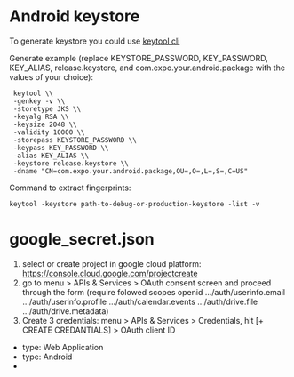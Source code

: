 
# Android keystore

To generate keystore you could use [keytool cli](https://www.ibm.com/docs/en/sdk-java-technology/7?topic=keytool-key-certificate-management-tool)

Generate example (replace KEYSTORE_PASSWORD, KEY_PASSWORD, KEY_ALIAS, release.keystore, and com.expo.your.android.package with the values of your choice):
```
 keytool \\
 -genkey -v \\
 -storetype JKS \\
 -keyalg RSA \\
 -keysize 2048 \\
 -validity 10000 \\
 -storepass KEYSTORE_PASSWORD \\
 -keypass KEY_PASSWORD \\
 -alias KEY_ALIAS \\
 -keystore release.keystore \\
 -dname "CN=com.expo.your.android.package,OU=,O=,L=,S=,C=US"
 ```
Command to extract fingerprints:
```
keytool -keystore path-to-debug-or-production-keystore -list -v
```
# google_secret.json
1. select or create project in google cloud platform: https://console.cloud.google.com/projectcreate
2. go to menu > APIs & Services > OAuth consent screen and proceed through the form (require folowed scopes openid .../auth/userinfo.email .../auth/userinfo.profile  .../auth/calendar.events .../auth/drive.file .../auth/drive.metadata)
3. Create 3 credentials: menu > APIs & Services > Credentials, hit [+ CREATE CREDANTIALS] > OAuth client ID
 - type: Web Application
 - type: Android
 - 





